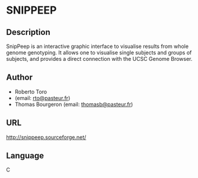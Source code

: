 # SNIPPEEP

## Description
SnipPeep is an interactive graphic interface to visualise results from whole genome genotyping. It allows one to visualise single subjects and groups of subjects, and provides a direct connection with the UCSC Genome Browser.

## Author
* Roberto Toro
* (email: rto@pasteur.fr)
* Thomas Bourgeron (email: thomasb@pasteur.fr)

## URL
http://snippeep.sourceforge.net/

## Language
C